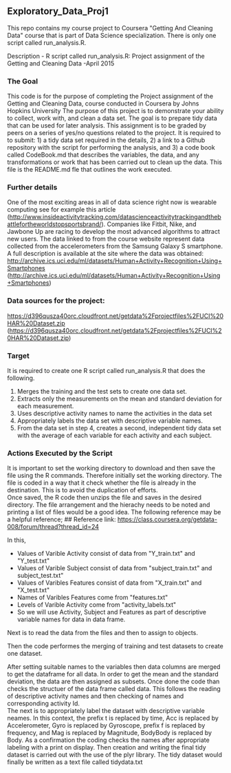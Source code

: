 ## Exploratory_Data_Proj1

This repo contains my course project to Coursera "Getting And Cleaning Data" course that is part of Data Science specialization. There is only one script called run_analysis.R.

Description - R script called run_analysis.R: Project assignment of the Getting and Cleaning Data -April 2015

### The Goal

This code is for the purpose of completing the Project assignment of the Getting and Cleaning Data, course conducted in Coursera by Johns Hopkins University 
The purpose of this project is to demonstrate your ability to collect, work with, and clean a data set. The goal is to prepare tidy data that can be used for later analysis. This assignment is to be graded by peers on a series of yes/no questions related to the project. It is required to to submit: 1) a tidy data set required in the details, 2) a link to a Github repository with the script for performing the analysis, and 3) a code book called CodeBook.md that describes the variables, the data, and any transformations or work that has been carried out to clean up the data. This file is the README.md fle that outlines the work executed. 

###  Further details

One of the most exciting areas in all of data science right now is wearable computing see for example this article (http://www.insideactivitytracking.com/datascienceactivitytrackingandthebattlefortheworldstopsportsbrand/).  Companies like Fitbit, Nike, and Jawbone Up are racing to develop the most advanced algorithms to attract new users. The data linked to from the course website represent data collected from the accelerometers from the Samsung Galaxy S smartphone. A full description is available at the site where the data was obtained:
http://archive.ics.uci.edu/ml/datasets/Human+Activity+Recognition+Using+Smartphones
(http://archive.ics.uci.edu/ml/datasets/Human+Activity+Recognition+Using+Smartphones)

### Data sources for the project:

https://d396qusza40orc.cloudfront.net/getdata%2Fprojectfiles%2FUCI%20HAR%20Dataset.zip
(https://d396qusza40orc.cloudfront.net/getdata%2Fprojectfiles%2FUCI%20HAR%20Dataset.zip)

### Target

It is required to create one R script called run_analysis.R that does the following.
1. Merges the training and the test sets to create one data set.
2. Extracts only the measurements on the mean and standard deviation for each measurement.
3. Uses descriptive activity names to name the activities in the data set
4. Appropriately labels the data set with descriptive variable names.
5. From the data set in step 4, creates a second, independent tidy data set with the average of each
variable for each activity and each subject.


### Actions Executed by the Script

It is important to set the working directory to download and then save the file using the R commands.  Therefore initially set the working directory. 
The file is coded in a way that it check whether the file is already in the destination. This is to avoid the duplication of efforts.  
Once saved, the R code then unzips the file and saves in the desired directory.
The file arrangement and the hierachy needs to be noted and printing a list of files would be a good idea.  The following reference may be a helpful reference; ## Reference link: https://class.coursera.org/getdata-008/forum/thread?thread_id=24  

In this,
* Values of Varible Activity consist of data from "Y_train.txt" and "Y_test.txt"
* Values of Varible Subject consist of data from "subject_train.txt" and subject_test.txt"
* Values of Varibles Features consist of data from "X_train.txt" and "X_test.txt"
* Names of Varibles Features come from "features.txt"
* Levels of Varible Activity come from "activity_labels.txt"
* So we will use Activity, Subject and Features as part of descriptive variable names for data in data frame.

Next is to read the data from the files and then to assign to objects.  

Then the code performes the merging of training and test datasets to create one dataset.

After setting suitable names to the variables then data columns are merged to get the dataframe for all data.  In order to get the mean and the standard deviation, the data are then assigned as subsets. Once done the code than checks the structuer of the data frame called data.  This follows the reading of descriptive activity names and then checking of names and corresponding activity Id.  
The next is to appropriately label the dataset with descriptive variable neames.  In this context,  the prefix t is replaced by time, Acc is replaced by Accelerometer, Gyro is replaced by Gyroscope, prefix f is replaced by frequency, and Mag is replaced by Magnitude, BodyBody is replaced by Body.  As a confirmation the coding checks the names after appropriate labeling with a print on display. 
Then creation and writing the final tidy dataset is carried out with the use of the plyr library.  The tidy dataset would finally be written as a text file called tidydata.txt 




